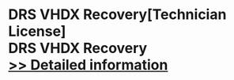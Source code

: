 # DRS VHDX Recovery[Technician License]<br />DRS VHDX Recovery<br />[>> Detailed information](https://secure.shareit.com/shareit/product.html?productid=301004207&affiliateid=200057808)